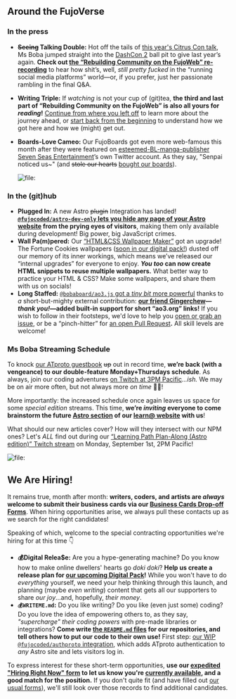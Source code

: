 ## Around the FujoVerse

### In the press

- **~~Seeing~~ Talking Double:** Hot off the tails of [this year's Citrus Con
  talk](#fujocoded-general-company-news), Ms Boba jumped straight into the
  [DashCon 2](https://www.dashcontwo.com/) ball pit to give last year’s again.
  **Check out [the “Rebuilding Community on the FujoWeb”
  re-recording](https://www.youtube.com/watch?v=glAHIjtmYmk)** to hear how
  shit’s, well, _still pretty fucked_ in the “running social media platforms”
  world—or, if you prefer, just her passionate rambling in the final Q&A.
- **Writing Triple:** If _watching_ is not your cup of (git)tea, **the third and
  last part of “Rebuilding Community on the FujoWeb” is also all yours for
  _reading_\!** [Continue from where you left
  off](https://www.essentialrandomness.com/posts/rebuilding-community-on-the-web/part-3)
  to learn more about the journey ahead, or [start back from the
  beginning](https://www.essentialrandomness.com/posts/rebuilding-community-on-the-web/part-1)
  to understand how we got here and how we (might) get out.
- **Boards-Love Cameo:** Our FujoBoards got even more web-famous this month
  after they were featured on [esteemed-BL-manga-publisher Seven Seas
  Entertainment](https://x.com/fujoc0ded/status/1952809772983755012)’s own Twitter
  account. As they say, "Senpai noticed
  us~" (and ~~stole our hearts~~ [bought our boards](https://fujoboard.com/)).

  ![file:](./images/paddle.png)

### In the (git)hub

- **Plugged In:** A new Astro ~~plugin~~ Integration has landed\!
  **[`@fujocoded/astro-dev-only` lets you hide any page of your Astro
  website](https://github.com/FujoWebDev/fujocoded-plugins/tree/main/astro-dev-only)
  from the prying eyes of visitors**, making them only available during
  development\! Big power, big JavaScript crimes.
- **Wall Pa(m)pered:** Our [“HTML\&CSS Wallpaper
  Maker”](https://github.com/FujoWebDev/wallpaper-maker) got an upgrade\! The
  Fortune Cookies wallpapers ([soon in our digital
  pack!](https://store.fujocoded.com/products/other/fandom-cookies-digital-items-pack))
  dusted off our memory of its inner workings, which means we’ve
  released our “internal upgrades” for everyone to enjoy. **_You too_ can now
  create HTML snippets to reuse multiple wallpapers.** What better way to practice
  your HTML & CSS? Make some wallpapers, and share them with us on socials!
- **Long Staffed:** [`@bobaboard/ao3.js` got a _tiny bit_ more
  powerful](https://github.com/FujoWebDev/AO3.js) thanks to _a_ short-but-mighty
  external contribution: **[our friend
  Gingerchew](https://queer.party/@gingerchew)—_thank you\!_—added built-in
  support for short “ao3.org” links\!** If you wish to follow in their
  footsteps, we'd love to help you [open or grab an
  issue](https://github.com/FujoWebDev/AO3.js/issues), or be a “pinch-hitter”
  for [an open
  Pull Request](https://github.com/FujoWebDev/AO3.js/pulls?q=is:open+is:pr+label:%22%E2%9A%BE+Needs+Pinch+Hitter%22)**.**
  All skill levels are welcome\!

### Ms Boba Streaming Schedule

To knock [our ATproto
guestbook](https://github.com/fujowebdev/lexicon-guestbook) ~~up~~ out in record
time, **we’re back (with a vengeance) to our double-feature Monday+Thursdays
schedule**. As always, join our coding adventures [on
Twitch at 3PM Pacific](https://www.twitch.tv/essentialrandomness)_...ish._ We may be on
air more often, but not always more _on time_ 🙇‍♀️!

More importantly: the increased schedule once again leaves us space for some
_special edition_ streams. This time, **we’re _inviting_ everyone to come
brainstorm the future [Astro section](https://astro.build/) of our [learn@
website](https://learn.fujoweb.dev/) with us**!

What should our new articles cover? How will they intersect with our NPM ones?
Let's _ALL_ find out during our [“Learning Path Plan-Along (Astro edition)” Twitch
stream](http://twitch.tv/essentialrandomness) on Monday, September 1st, 2PM
Pacific!

![file:](./images/astro-plan-along.png)

## We Are Hiring!

It remains true, month after month: **writers, coders, and artists are _always_
welcome to submit their business cards via our [Business Cards Drop-off
Forms](https://fujocoded.com/hiring)**. When hiring opportunities arise, we always pull these contacts up as we search for the right candidates!

Speaking of which, welcome to the special contracting opportunities we're hiring
for at this time 👇

- **💰Digital Relea$e:** Are you a hype-generating machine? Do you know how to
  make online dwellers' hearts go _doki doki_? **Help us create a release plan
  for [our upcoming Digital
  Pack](https://store.fujocoded.com/products/other/fandom-cookies-digital-items-pack)!**
  While you won't have to do _everything_ yourself, we need your help thinking
  through this launch, and planning (maybe _even writing_)
  content that gets all our supporters to share _our joy_...and, hopefully,
  _their money_.
- **`💰WRITEME.md`:** Do you like writing? Do you like (even just some) coding?
  Do you love the idea of empowering others to, as they say, _"supercharge"
  their coding powers_ with pre-made libraries or integrations? **Come write
  [the `README.md`
  files](https://docs.github.com/en/repositories/managing-your-repositorys-settings-and-features/customizing-your-repository/about-readmes)
  for our repositories, and tell others how to put our code to their own use!**
  First step: [our WIP `@fujocoded/authproto`
  integration](https://github.com/FujoWebDev/fujocoded-plugins/tree/main/astro-authproto),
  which adds ATproto authentication to _any_ Astro site and lets visitors log
  in.

To express interest for these short-term opportunities, **use our [**expedited** "Hiring Right Now" form](https://forms.gle/xQtKhiT9E1KEsn9c6) to
let us know you're <u>currently available</u>, and a good match for the position.** If you don't quite
fit (and have filled out [our usual forms](https://fujocoded.com/hiring)),
we'll still look over those records to find additional candidates.

